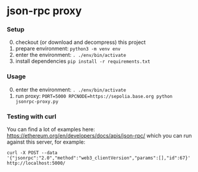 # json-rpc proxy

### Setup

0. checkout (or download and decompress) this project
1. prepare environment: `python3 -m venv env`
2. enter the environment: `. ./env/bin/activate`
3. install dependencies `pip install -r requirements.txt`

### Usage

0. enter the environment: `. ./env/bin/activate`
1. run proxy: `PORT=5000 RPCNODE=https://sepolia.base.org python jsonrpc-proxy.py` 


### Testing with curl

You can find a lot of examples here: https://ethereum.org/en/developers/docs/apis/json-rpc/ which you can run against this server, for example:

`curl -X POST --data '{"jsonrpc":"2.0","method":"web3_clientVersion","params":[],"id":67}'  http://localhost:5000/ `
